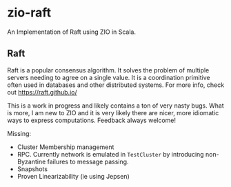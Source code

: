 # zio-raft

An Implementation of Raft using ZIO in Scala.

## Raft

Raft is a popular consensus algorithm. It solves the problem of multiple servers needing to agree on a single value.
It is a coordination primitive often used in databases and other distributed systems.
For more info, check out https://raft.github.io/

This is a work in progress and likely contains a ton of very nasty bugs. What is more, 
I am new to ZIO and it is very likely there are nicer, more idiomatic ways to express computations.
Feedback always welcome!

Missing:
- Cluster Membership management
- RPC. Currently network is emulated in `TestCluster` by introducing non-Byzantine failures to message passing.
- Snapshots
- Proven Linearizability (ie using Jepsen)
